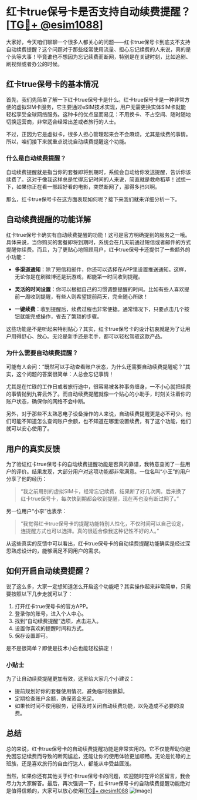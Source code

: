 # 红卡true保号卡是否支持自动续费提醒？[[TG💪+ @esim1088](https://t.me/s/esim1088)]

大家好，今天咱们聊聊一个很多人都关心的问题——红卡true保号卡到底支不支持自动续费提醒？这个问题对于那些经常使用流量、担心忘记续费的人来说，真的是个头等大事！毕竟谁也不想因为忘记续费而断网，特别是在关键时刻，比如追剧、刷视频或者办公的时候。

## 红卡true保号卡的基本情况

首先，我们先简单了解一下红卡true保号卡是什么。红卡true保号卡是一种非常方便的虚拟SIM卡服务，它主要通过eSIM技术实现，用户无需更换实体SIM卡就能轻松享受全球网络服务。这种卡的优点显而易见：不用换卡、不占空间、随时随地切换运营商，非常适合经常出差或者旅行的人士。

不过，正因为它是虚拟卡，很多人担心管理起来会不会麻烦，尤其是续费的事情。所以，咱们接下来就重点说说自动续费提醒这个功能。

### 什么是自动续费提醒？

自动续费提醒就是指当你的套餐即将到期时，系统会自动给你发送提醒，告诉你该续费了。这对于像我这样总是忙得忘记时间的人来说，简直就是救命稻草！试想一下，如果你正在看一部超好看的电影，突然断网了，那得多扫兴啊。

那么，红卡true保号卡在这方面表现如何呢？接下来我们就来详细分析一下。

## 自动续费提醒的功能详解

红卡true保号卡确实有自动续费提醒的功能！这可是官方明确提到的服务之一哦。具体来说，当你购买的套餐即将到期时，系统会在几天前通过短信或者邮件的方式提醒你续费。而且，为了更贴心地照顾用户，红卡true保号卡还提供了一些额外的小功能：

- **多渠道通知**：除了短信和邮件，你还可以选择在APP里设置推送通知。这样，无论你是在刷微博还是玩游戏，都能第一时间收到提醒。
  
- **灵活的时间设置**：你可以根据自己的习惯调整提醒的时间。比如有些人喜欢提前一周收到提醒，有些人则希望提前两天，完全随心所欲！

- **一键续费**：收到提醒后，续费过程也非常便捷。通常情况下，只要点击几个按钮就能完成操作，省去了繁琐的步骤。

这些功能是不是听起来特别贴心？其实，红卡true保号卡的设计初衷就是为了让用户用得舒心、放心。无论是新手还是老手，都可以轻松驾驭这款产品。

### 为什么需要自动续费提醒？

可能有人会问：“既然可以手动查看账户状态，为什么还需要自动续费提醒呢？”其实，这个问题的答案很简单：人总会忘记事情！

尤其是在忙碌的工作日或者旅行途中，很容易被各种事务缠身，一不小心就把续费的事情抛到九霄云外了。而自动续费提醒就像一个贴心的小助手，时刻关注着你的账户状态，确保你的网络不会中断。

另外，对于那些不太熟悉电子设备操作的人来说，自动续费提醒更是必不可少。他们可能不知道怎么查询账户余额，也不知道在哪里设置续费，有了这个功能，他们就可以安心使用了。

## 用户的真实反馈

为了验证红卡true保号卡的自动续费提醒功能是否真的靠谱，我特意查阅了一些用户的评价。结果发现，大部分用户对这项功能都非常满意。一位名叫“小王”的用户分享了他的经历：

> “我之前用别的虚拟SIM卡，经常忘记续费，结果断了好几次网。后来换了红卡true保号卡，每次快到期都会收到提醒，现在再也没有断过网了。”

另一位用户“小李”也表示：

> “我觉得红卡true保号卡的提醒功能特别人性化，不仅时间可以自己设定，连提醒方式也可以选择。真的很适合像我这种记性不好的人。”

从这些真实的反馈中可以看出，红卡true保号卡的自动续费提醒功能确实是经过深思熟虑设计的，能够满足不同用户的需求。

## 如何开启自动续费提醒？

说了这么多，大家一定想知道怎么开启这个功能吧？其实操作起来非常简单，只需要按照以下几步走就可以了：

1. 打开红卡true保号卡的官方APP。
2. 登录你的账号，进入个人中心。
3. 找到“自动续费提醒”选项，点击进入。
4. 设置你喜欢的提醒时间和方式。
5. 保存设置即可。

是不是很简单？即使是技术小白也能轻松搞定！

### 小贴士

为了让自动续费提醒更加有效，这里给大家几个小建议：

- 提前规划好你的套餐使用情况，避免临时抱佛脚。
- 定期检查账户余额，确保资金充足。
- 如果长时间不使用服务，记得及时关闭自动续费功能，以免造成不必要的浪费。

## 总结

总的来说，红卡true保号卡的自动续费提醒功能是非常实用的。它不仅能帮助你避免因忘记续费而导致的断网尴尬，还能让你的使用体验更加顺畅。无论是忙碌的上班族，还是喜欢旅行的自由行达人，都能从中受益匪浅。

当然，如果你还有其他关于红卡true保号卡的问题，欢迎随时在评论区留言，我会尽力为大家解答。最后，再次强调一下，红卡true保号卡的自动续费提醒功能绝对是值得信赖的，大家可以放心使用[[TG💪+ @esim1088](https://t.me/s/esim1088) ![Image](https://i.postimg.cc/4NQfJmqS/Snipaste-2025-05-13-00-14-12.png)]